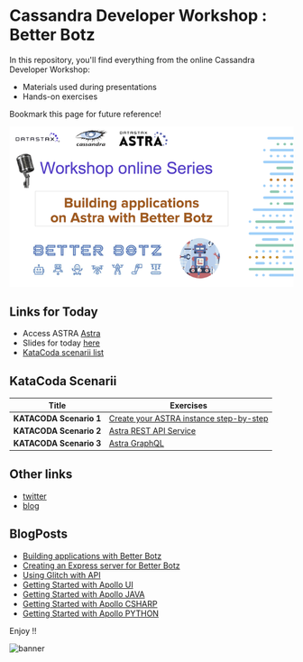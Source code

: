 
# Cassandra Developer Workshop : Better Botz

In this repository, you'll find everything from the online Cassandra Developer Workshop:
- Materials used during presentations
- Hands-on exercises

Bookmark this page for future reference!

![OK](images/splash-screen.png?raw=true)

## Links for Today
- Access ASTRA [Astra](https://astra.datastax.com)
- Slides for today [here](https://github.com/DataStax-Academy/better-botz-workshop-online/tree/master/slides)
- [KataCoda scenarii list](https://katacoda.com/datastax/courses/astra-core-course)


## KataCoda Scenarii

| Title  | Exercises
|---|---|
| **KATACODA Scenario 1** | [Create your ASTRA instance step-by-step](https://katacoda.com/datastax/courses/astra-core-course/astra-creating-a-database) |
| **KATACODA Scenario 2** | [Astra REST API Service](https://katacoda.com/datastax/courses/astra-core-course/astra-rest-api) |
| **KATACODA Scenario 3** | [Astra GraphQL](https://katacoda.com/datastax/courses/astra-core-course/astra-graphql-with-javascript) |

## Other links
- [twitter](https://twitter.com/BetterBotz)
- [blog](https://dev.to/betterbotz)

## BlogPosts
- [Building applications with Better Botz](https://medium.com/@betterbotz/building-applications-with-better-botz-13730e304e33)
- [Creating an Express server for Better Botz](https://dev.to/betterbotz/creating-an-express-server-for-better-botz-4b00)
- [Using Glitch with API](https://dev.to/betterbotz/using-glitch-and-the-astra-data-api-4fjk)
- [Getting Started with Apollo UI](https://github.com/DataStax-Examples/getting-started-with-apollo-ui)
- [Getting Started with Apollo JAVA](https://github.com/DataStax-Examples/getting-started-with-apollo-java)
- [Getting Started with Apollo CSHARP](https://github.com/DataStax-Examples/getting-started-with-apollo-csharp)
- [Getting Started with Apollo PYTHON](https://github.com/DataStax-Examples/getting-started-with-apollo-python)


Enjoy !!

![banner](https://res.cloudinary.com/practicaldev/image/fetch/s--8Hqju-w2--/c_imagga_scale,f_auto,fl_progressive,h_420,q_auto,w_1000/https://dev-to-uploads.s3.amazonaws.com/i/868i5tmm9qzqhd9x7spd.jpg)
